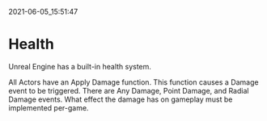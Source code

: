 2021-06-05_15:51:47

# Health

Unreal Engine has a built-in health system.

All Actors have an Apply Damage function.
This function causes a Damage event to be triggered.
There are Any Damage, Point Damage, and Radial Damage events.
What effect the damage has on gameplay must be implemented per-game.